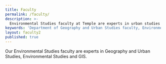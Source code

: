 ```yaml
---
title: Faculty
permalink: /faculty/
description: >-
  Environmental Studies faculty at Temple are experts in urban studies and planning, GIS, sustainability, development economics and more.
keywords: 'Department of Geography and Urban Studies faculty, Environmental Studies faculty, Environmental Studies program'
layout: faculty2
published: true
---
```

Our Environmental Studies faculty are experts in Geography and Urban Studies, Environmental Studies and GIS. 
